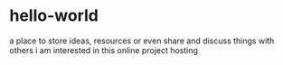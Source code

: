 # hello-world
a place to store ideas, resources or even share and discuss things with others
i am interested in this online project hosting
